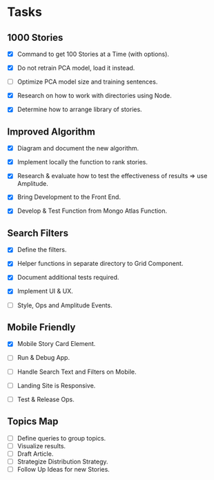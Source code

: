 # Tasks

## 1000 Stories
- [X] Command to get 100 Stories at a Time (with options).
- [X] Do not retrain PCA model, load it instead.
- [ ] Optimize PCA model size and training sentences.
- [X] Research on how to work with directories using Node.
- [X] Determine how to arrange library of stories.


## Improved Algorithm
- [X] Diagram and document the new algorithm.
- [X] Implement locally the function to rank stories.
- [X] Research & evaluate how to test the effectiveness of results => use Amplitude.
- [X] Bring Development to the Front End.
- [X] Develop & Test Function from Mongo Atlas Function.


## Search Filters
- [X] Define the filters.
- [X] Helper functions in separate directory to Grid Component.
- [X] Document additional tests required.
- [X] Implement UI & UX.
- [ ] Style, Ops and Amplitude Events.


## Mobile Friendly
- [X] Mobile Story Card Element.
- [ ] Run & Debug App.
- [ ] Handle Search Text and Filters on Mobile.
- [ ] Landing Site is Responsive.
- [ ] Test & Release Ops.


## Topics Map
- [ ] Define queries to group topics. 
- [ ] Visualize results.
- [ ] Draft Article.
- [ ] Strategize Distribution Strategy.
- [ ] Follow Up Ideas for new Stories.
